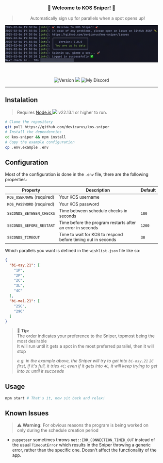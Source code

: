 <div align="center">

### 🎯 Welcome to KOS Sniper! 🎯

> Automatically sign up for parallels when a spot opens up!

![Demo GIF](./demo.gif)

</div>

<br>

<p align="center">
    <img alt="Version" src="https://img.shields.io/github/package-json/v/devicarus/kos-sniper?style=for-the-badge" />
    <a href="https://github.com/devicarus/kos-sniper/issues/new"><img src="https://img.shields.io/badge/create-issue-%23d73a49?style=for-the-badge" /></a>
    <img alt="My Discord" src="https://img.shields.io/badge/my%20discord-.invoked-%235865F2?style=for-the-badge&logo=discord" />
</p>

---

## Instalation

> Requires [Node.js <img src="https://cdn.jsdelivr.net/gh/devicons/devicon@latest/icons/nodejs/nodejs-original.svg" height="14" />](https://nodejs.org/) v22.13.1 or higher to run.

```sh
# Clone the repository
git pull https://github.com/devicarus/kos-sniper
# Install the dependencies  
cd kos-sniper && npm install 
# Copy the example configuration
cp .env.example .env
```

## Configuration

Most of the configuration is done in the `.env` file, there are the following properties:

| Property                  | Description                                                  | Default |
| ------------------------- | ------------------------------------------------------------ | ------- |
| `KOS_USERNAME` (required) | Your KOS username                                            |         |
| `KOS_PASSWORD` (required) | Your KOS password                                            |         |
| `SECONDS_BETWEEN_CHECKS`  | Time between schedule checks in seconds                      | `180`   |
| `SECONDS_BEFORE_RESTART`  | Time before the program restarts after an error in seconds   | `1200`  |
| `SECONDS_TIMEOUT`         | Time to wait for KOS to respond before timing out in seconds | `30`    |

Which parallels you want is defined in the `wishlist.json` file like so:
```json
{
  "bi-osy.21": [
    "1P",
    "2P",
    "2C",
    "3L",
    "4C"
  ],
  "bi-ma1.21": [
    "25C",
    "29C"
  ]
}
```

> 💭 **Tip:**\
> The order indicates your preference to the Sniper, topmost being the most desirable\
> It will run until it gets a spot in the most preferred parallel, then it will stop
>
> *e.g. in the example above, the Sniper will try to get into `bi-osy.21` `2C` first, if it's full, it tries `4C`; even if it gets into `4C`, it will keep trying to get into `2C` until it succeeds*

## Usage

```sh
npm start # That's it, now sit back and relax!
```

## Known Issues

> ⚠️ **Warning:**
> For obvious reasons the program is being worked on only during the schedule creation period

- `puppeteer` sometimes throws `net::ERR_CONNECTION_TIMED_OUT` instead of the usual `TimeoutError` which results in the Sniper throwing a generic error, rather than the specific one. Doesn't affect the functionality of the app.